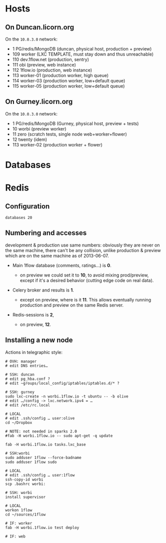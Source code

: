 
# Hosts

## On Duncan.licorn.org

On the `10.0.3.0` network:

- 1     PG/redis/MongoDB (duncan, physical host, production + preview)
- 109    worker (LXC TEMPLATE, must stay down and thus unreachable)
- 110    dev.1flow.net (production, sentry)
- 111    obi (preview, web instance)
- 112    1flow.io (production, web instance)
- 113    worker-01 (production worker, high queue)
- 114    worker-03 (production worker, low+default queue)
- 115    worker-05 (production worker, low+default queue)

## On Gurney.licorn.org

On the `10.0.3.0` network:

- 1     PG/redis/MongoDB (Gurney, physical host, preview + tests)
- 10    worbi (preview worker)
- 11    zero (scratch tests, single node web+worker+flower)
- 12    twenty (idem)
- 113    worker-02 (production worker + flower)

# Databases

# Redis

## Configuration

    databases 20

## Numbering and accesses

development & production use same numbers: obviously they are never on the same
machine, there can't be any collision, unlike production & preview which are
on the same machine as of 2013-06-07.

- Main 1flow database (comments, ratings…) is **0**.
    - on preview we could set it to **10**, to avoid mixing prod/preview, except
      if it's a desired behavior (cutting edge code on real data).

- Celery broker and results is **1**.
    - except on preview, where is it **11**. This allows eventually running production and preview on the same Redis server.

- Redis-sessions is **2**,
    - on preview, **12**.


## Installing a new node

Actions in telegraphic style:

    # OVH: manager
    # edit DNS entries…

    # SSH: duncan
    # edit pg_hba.conf ?
    # edit ~groups/local_config/iptables/iptables.d/* ?

    # SSH: gurney
    sudo lxc-create -n worbi.1flow.io -t ubuntu -- -b olive
    # edit …/config -> lxc.network.ipv4 = …
    # edit /etc/rc.local

    # LOCAL
    # edit .ssh/config … user:olive
    cd ~/Dropbox

    # NOTE: not needed in sparks 2.0
    #fab -H worbi.1flow.io -- sudo apt-get -q update

    fab -H worbi.1flow.io tasks.lxc_base

    # SSH:worbi
    sudo adduser 1flow --force-badname
    sudo adduser 1flow sudo

    # LOCAL
    # edit .ssh/config … user:1flow
    ssh-copy-id worbi
    scp .bashrc worbi:

    # SSH: worbi
    install supervisor

    # LOCAL
    workon 1flow
    cd ~/sources/1flow

    # IF: worker
    fab -H worbi.1flow.io test deploy

    # IF: web
